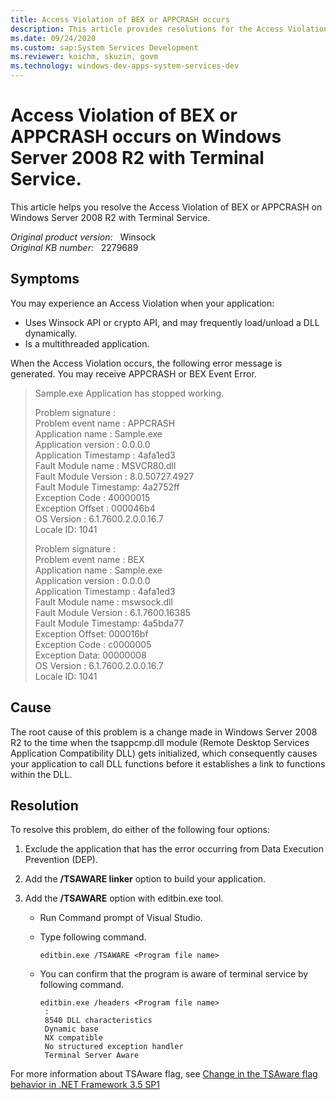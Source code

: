 ```yaml
---
title: Access Violation of BEX or APPCRASH occurs
description: This article provides resolutions for the Access Violation of BEX or APPCRASH on Windows Server 2008 R2 with Terminal Service.
ms.date: 09/24/2020
ms.custom: sap:System Services Development
ms.reviewer: koichm, skuzin, govm
ms.technology: windows-dev-apps-system-services-dev
---
```

# Access Violation of BEX or APPCRASH occurs on Windows Server 2008 R2 with Terminal Service.

This article helps you resolve the Access Violation of BEX or APPCRASH on Windows Server 2008 R2 with Terminal Service.

_Original product version:_ &nbsp; Winsock  
_Original KB number:_ &nbsp; 2279689

## Symptoms

You may experience an Access Violation when your application:

- Uses Winsock API or crypto API, and may frequently load/unload a DLL dynamically.
- Is a multithreaded application.

When the Access Violation occurs, the following error message is generated. You may receive APPCRASH or BEX Event Error.

> Sample.exe Application has stopped working.  
>  
>Problem signature :  
Problem event name : APPCRASH  
Application name : Sample.exe  
Application version : 0.0.0.0  
Application Timestamp : 4afa1ed3  
Fault Module name : MSVCR80.dll  
Fault Module Version : 8.0.50727.4927  
Fault Module Timestamp: 4a2752ff  
Exception Code : 40000015  
Exception Offset : 000046b4  
OS Version : 6.1.7600.2.0.0.16.7  
Locale ID: 1041  
>
> Problem signature :  
Problem event name : BEX  
Application name : Sample.exe  
Application version : 0.0.0.0  
Application Timestamp : 4afa1ed3  
Fault Module name : mswsock.dll  
Fault Module Version : 6.1.7600.16385  
Fault Module Timestamp: 4a5bda77  
Exception Offset: 000016bf  
Exception Code : c0000005  
Exception Data: 00000008  
OS Version : 6.1.7600.2.0.0.16.7  
Locale ID: 1041  

## Cause

The root cause of this problem is a change made in Windows Server 2008 R2 to the time when the tsappcmp.dll module (Remote Desktop Services Application Compatibility DLL) gets initialized, which consequently causes your application to call DLL functions before it establishes a link to functions within the DLL.

## Resolution

To resolve this problem, do either of the following four options:

1. Exclude the application that has the error occurring from Data Execution Prevention (DEP).

2. Add the **/TSAWARE linker** option to build your application.

3. Add the **/TSAWARE** option with editbin.exe tool.

   - Run Command prompt of Visual Studio.
   - Type following command.

        ```console
        editbin.exe /TSAWARE <Program file name>
        ```

   - You can confirm that the program is aware of terminal service by following command.

        ```console
        editbin.exe /headers <Program file name>
         :
         8540 DLL characteristics
         Dynamic base
         NX compatible
         No structured exception handler
         Terminal Server Aware
        ```

For more information about TSAware flag, see [Change in the TSAware flag behavior in .NET Framework 3.5 SP1](/troubleshoot/dotnet/framework/change-tsaware)

